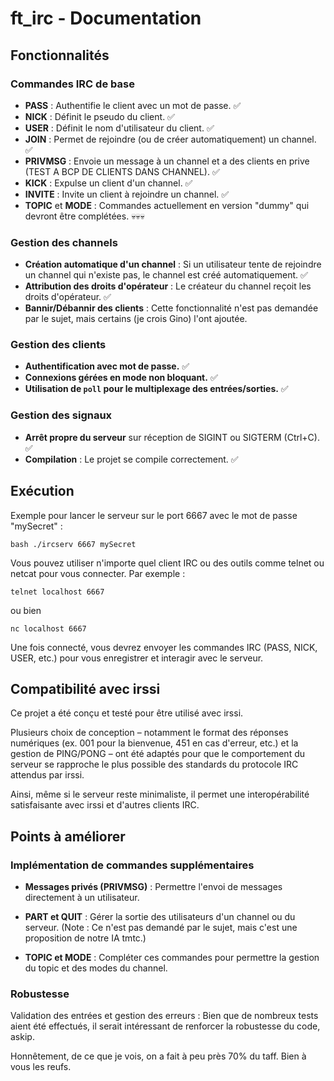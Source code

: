 # ft_irc - Documentation

## Fonctionnalités

### Commandes IRC de base

- **PASS** : Authentifie le client avec un mot de passe. ✅
- **NICK** : Définit le pseudo du client. ✅
- **USER** : Définit le nom d'utilisateur du client. ✅
- **JOIN** : Permet de rejoindre (ou de créer automatiquement) un channel. ✅
- **PRIVMSG** : Envoie un message à un channel et a des clients en prive (TEST A BCP DE CLIENTS DANS CHANNEL). ✅
- **KICK** : Expulse un client d'un channel. ✅
- **INVITE** : Invite un client à rejoindre un channel. ✅
- **TOPIC** et **MODE** : Commandes actuellement en version "dummy" qui devront être complétées. 💀💀💀

### Gestion des channels

- **Création automatique d'un channel** : Si un utilisateur tente de rejoindre un channel qui n'existe pas, le channel est créé automatiquement. ✅
- **Attribution des droits d'opérateur** : Le créateur du channel reçoit les droits d'opérateur. ✅
- **Bannir/Débannir des clients** : Cette fonctionnalité n'est pas demandée par le sujet, mais certains (je crois Gino) l'ont ajoutée.

### Gestion des clients

- **Authentification avec mot de passe.** ✅
- **Connexions gérées en mode non bloquant.** ✅
- **Utilisation de `poll` pour le multiplexage des entrées/sorties.** ✅

### Gestion des signaux

- **Arrêt propre du serveur** sur réception de SIGINT ou SIGTERM (Ctrl+C). ✅
- **Compilation** : Le projet se compile correctement. ✅

## Exécution

Exemple pour lancer le serveur sur le port 6667 avec le mot de passe "mySecret" :

```bash ./ircserv 6667 mySecret```

Vous pouvez utiliser n'importe quel client IRC ou des outils comme telnet ou netcat pour vous connecter. Par exemple :

```telnet localhost 6667```

ou bien 

```nc localhost 6667```

Une fois connecté, vous devrez envoyer les commandes IRC (PASS, NICK, USER, etc.) pour vous enregistrer et interagir avec le serveur.


## Compatibilité avec irssi

Ce projet a été conçu et testé pour être utilisé avec irssi.

Plusieurs choix de conception – notamment le format des réponses numériques (ex. 001 pour la bienvenue, 451 en cas d'erreur, etc.) et la gestion de PING/PONG – ont été adaptés pour que le comportement du serveur se rapproche le plus possible des standards du protocole IRC attendus par irssi.

Ainsi, même si le serveur reste minimaliste, il permet une interopérabilité satisfaisante avec irssi et d'autres clients IRC.

## Points à améliorer

### Implémentation de commandes supplémentaires
- **Messages privés (PRIVMSG)** : Permettre l'envoi de messages directement à un utilisateur.

- **PART et QUIT** : Gérer la sortie des utilisateurs d'un channel ou du serveur.
(Note : Ce n'est pas demandé par le sujet, mais c'est une proposition de notre IA tmtc.)

- **TOPIC et MODE** : Compléter ces commandes pour permettre la gestion du topic et des modes du channel.

### Robustesse
Validation des entrées et gestion des erreurs : Bien que de nombreux tests aient été effectués, il serait intéressant de renforcer la robustesse du code, askip.


Honnêtement, de ce que je vois, on a fait à peu près 70% du taff.
Bien à vous les reufs.
